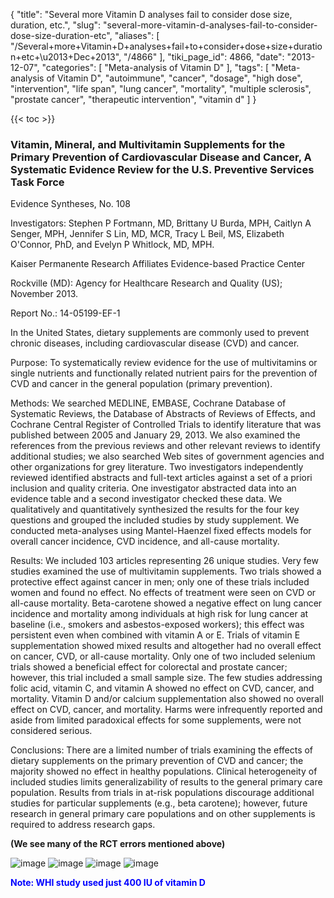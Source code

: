 {
    "title": "Several more Vitamin D analyses fail to consider dose size, duration, etc.",
    "slug": "several-more-vitamin-d-analyses-fail-to-consider-dose-size-duration-etc",
    "aliases": [
        "/Several+more+Vitamin+D+analyses+fail+to+consider+dose+size+duration+etc+\u2013+Dec+2013",
        "/4866"
    ],
    "tiki_page_id": 4866,
    "date": "2013-12-07",
    "categories": [
        "Meta-analysis of Vitamin D"
    ],
    "tags": [
        "Meta-analysis of Vitamin D",
        "autoimmune",
        "cancer",
        "dosage",
        "high dose",
        "intervention",
        "life span",
        "lung cancer",
        "mortality",
        "multiple sclerosis",
        "prostate cancer",
        "therapeutic intervention",
        "vitamin d"
    ]
}


{{< toc >}}

### Vitamin, Mineral, and Multivitamin Supplements for the Primary Prevention of Cardiovascular Disease and Cancer, A Systematic Evidence Review for the U.S. Preventive Services Task Force

Evidence Syntheses, No. 108

Investigators: Stephen P Fortmann, MD, Brittany U Burda, MPH, Caitlyn A Senger, MPH, Jennifer S Lin, MD, MCR, Tracy L Beil, MS, Elizabeth O'Connor, PhD, and Evelyn P Whitlock, MD, MPH.

Kaiser Permanente Research Affiliates Evidence-based Practice Center

Rockville (MD): Agency for Healthcare Research and Quality (US); November 2013.

Report No.: 14-05199-EF-1

In the United States, dietary supplements are commonly used to prevent chronic diseases, including cardiovascular disease (CVD) and cancer.

Purpose: To systematically review evidence for the use of multivitamins or single nutrients and functionally related nutrient pairs for the prevention of CVD and cancer in the general population (primary prevention).

Methods: We searched MEDLINE, EMBASE, Cochrane Database of Systematic Reviews, the Database of Abstracts of Reviews of Effects, and Cochrane Central Register of Controlled Trials to identify literature that was published between 2005 and January 29, 2013. We also examined the references from the previous reviews and other relevant reviews to identify additional studies; we also searched Web sites of government agencies and other organizations for grey literature. Two investigators independently reviewed identified abstracts and full-text articles against a set of a priori inclusion and quality criteria. One investigator abstracted data into an evidence table and a second investigator checked these data. We qualitatively and quantitatively synthesized the results for the four key questions and grouped the included studies by study supplement. We conducted meta-analyses using Mantel-Haenzel fixed effects models for overall cancer incidence, CVD incidence, and all-cause mortality.

Results: We included 103 articles representing 26 unique studies. Very few studies examined the use of multivitamin supplements. Two trials showed a protective effect against cancer in men; only one of these trials included women and found no effect. No effects of treatment were seen on CVD or all-cause mortality. Beta-carotene showed a negative effect on lung cancer incidence and mortality among individuals at high risk for lung cancer at baseline (i.e., smokers and asbestos-exposed workers); this effect was persistent even when combined with vitamin A or E. Trials of vitamin E supplementation showed mixed results and altogether had no overall effect on cancer, CVD, or all-cause mortality. Only one of two included selenium trials showed a beneficial effect for colorectal and prostate cancer; however, this trial included a small sample size. The few studies addressing folic acid, vitamin C, and vitamin A showed no effect on CVD, cancer, and mortality. Vitamin D and/or calcium supplementation also showed no overall effect on CVD, cancer, and mortality. Harms were infrequently reported and aside from limited paradoxical effects for some supplements, were not considered serious.

Conclusions: There are a limited number of trials examining the effects of dietary supplements on the primary prevention of CVD and cancer; the majority showed no effect in healthy populations. Clinical heterogeneity of included studies limits generalizability of results to the general primary care population. Results from trials in at-risk populations discourage additional studies for particular supplements (e.g., beta carotene); however, future research in general primary care populations and on other supplements is required to address research gaps.

 **(We see many of the RCT errors mentioned above)** 

<img src="https://d1bk1kqxc0sym.cloudfront.net/attachments/jpeg/preventive-evidence-summary.jpg" alt="image">

<img src="https://d1bk1kqxc0sym.cloudfront.net/attachments/jpeg/prevent-cardio-death.jpg" alt="image">

<img src="https://d1bk1kqxc0sym.cloudfront.net/attachments/jpeg/prevent-cancer-death.jpg" alt="image">

<img src="https://d1bk1kqxc0sym.cloudfront.net/attachments/jpeg/cardio-death-not-decreased-with-400-iu-of-vitamin-d-and-ca.jpg" alt="image">

 **<span style="color:#00F;">Note: WHI study used just 400 IU of vitamin D</span>**